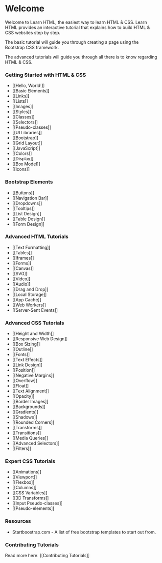 # Welcome

Welcome to Learn HTML, the easiest way to learn HTML & CSS. Learn HTML provides an interactive tutorial that explains
how to build HTML & CSS websites step by step.

The basic tutorial will guide you through creating a page using the Bootstrap CSS framework.

The advanced tutorials will guide you through all there is to know regarding HTML & CSS.


### Getting Started with HTML & CSS

- [[Hello, World!]]
- [[Basic Elements]]
- [[Links]]
- [[Lists]]
- [[Images]]
- [[Styles]]
- [[Classes]]
- [[Selectors]]
- [[Pseudo-classes]]
- [[UI Libraries]]
- [[Bootstrap]]
- [[Grid Layout]]
- [[JavaScript]]
- [[Colors]]
- [[Display]]
- [[Box Model]]
- [[Icons]]

### Bootstrap Elements
- [[Buttons]]
- [[Navigation Bar]]
- [[Dropdowns]]
- [[Tooltips]]
- [[List Design]]
- [[Table Design]]
- [[Form Design]]

### Advanced HTML Tutorials

- [[Text Formatting]]
- [[Tables]]
- [[Iframes]]
- [[Forms]]
- [[Canvas]]
- [[SVG]]
- [[Video]]
- [[Audio]]
- [[Drag and Drop]]
- [[Local Storage]]
- [[App Cache]]
- [[Web Workers]]
- [[Server-Sent Events]]

### Advanced CSS Tutorials

- [[Height and Width]]
- [[Responsive Web Design]]
- [[Box Sizing]]
- [[Outline]]
- [[Fonts]]
- [[Text Effects]]
- [[Link Design]]
- [[Position]]
- [[Negative Margins]]
- [[Overflow]]
- [[Float]]
- [[Text Alignment]]
- [[Opacity]]
- [[Border Images]]
- [[Backgrounds]]
- [[Gradients]]
- [[Shadows]]
- [[Rounded Corners]]
- [[Transforms]]
- [[Transitions]]
- [[Media Queries]]
- [[Advanced Selectors]]
- [[Filters]]

### Expert CSS Tutorials
- [[Animations]]
- [[Viewport]]
- [[Flexbox]]
- [[Columns]]
- [[CSS Variables]]
- [[3D Transforms]]
- [[Input Pseudo-classes]]
- [[Pseudo-elements]]


### Resources
- Startboostrap.com - A list of free bootstrap templates to start out from.


### Contributing Tutorials

Read more here: [[Contributing Tutorials]]
